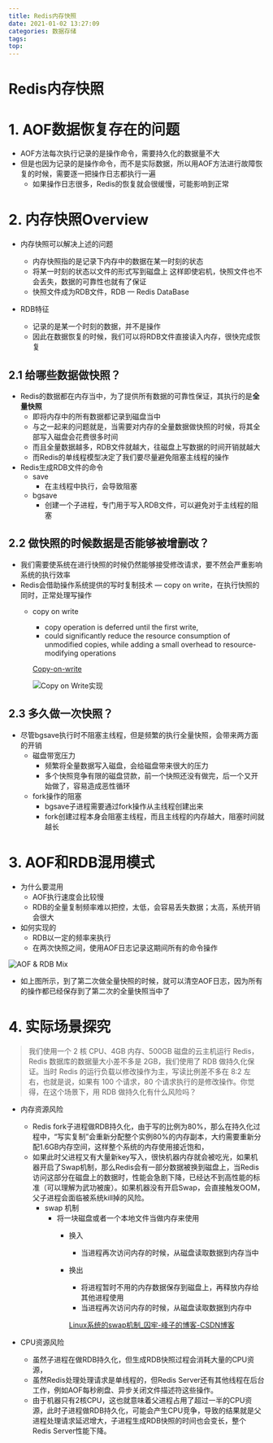 ```yaml
---
title: Redis内存快照
date: 2021-01-02 13:27:09
categories: 数据存储
tags:
top:
---
```

# Redis内存快照

# 1. AOF数据恢复存在的问题

- AOF方法每次执行记录的是操作命令，需要持久化的数据量不大
- 但是也因为记录的是操作命令，而不是实际数据，所以用AOF方法进行故障恢复的时候，需要逐一把操作日志都执行一遍
    - 如果操作日志很多，Redis的恢复就会很缓慢，可能影响到正常

# 2. 内存快照Overview

- 内存快照可以解决上述的问题
    - 内存快照指的是记录下内存中的数据在某一时刻的状态
    - 将某一时刻的状态以文件的形式写到磁盘上  这样即使宕机，快照文件也不会丢失，数据的可靠性也就有了保证
    - 快照文件成为RDB文件，RDB — Redis DataBase

- RDB特征
    - 记录的是某一个时刻的数据，并不是操作
    - 因此在数据恢复的时候，我们可以将RDB文件直接读入内存，很快完成恢复

## 2.1 给哪些数据做快照？

- Redis的数据都在内存当中，为了提供所有数据的可靠性保证，其执行的是**全量快照**
    - 即将内存中的所有数据都记录到磁盘当中
    - 与之一起来的问题就是，当需要对内存的全量数据做快照的时候，将其全部写入磁盘会花费很多时间
    - 而且全量数据越多，RDB文件就越大，往磁盘上写数据的时间开销就越大
    - 而Redis的单线程模型决定了我们要尽量避免阻塞主线程的操作
- Redis生成RDB文件的命令
    - save
        - 在主线程中执行，会导致阻塞
    - bgsave
        - 创建一个子进程，专门用于写入RDB文件，可以避免对于主线程的阻塞

## 2.2 做快照的时候数据是否能够被增删改？

- 我们需要使系统在进行快照的时候仍然能够接受修改请求，要不然会严重影响系统的执行效率
- Redis会借助操作系统提供的写时复制技术 — copy on write，在执行快照的同时，正常处理写操作
    - copy on write
        - copy operation is deferred until the first write,
        - could significantly reduce the resource consumption of unmodified copies, while adding a small overhead to resource-modifying operations

        [Copy-on-write](https://en.wikipedia.org/wiki/Copy-on-write)

        ![Copy on Write实现](https://i.loli.net/2021/01/03/I8kwNqF41KlezWL.png)

## 2.3 多久做一次快照？

- 尽管bgsave执行时不阻塞主线程，但是频繁的执行全量快照，会带来两方面的开销
    - 磁盘带宽压力
        - 频繁将全量数据写入磁盘，会给磁盘带来很大的压力
        - 多个快照竞争有限的磁盘贷款，前一个快照还没有做完，后一个又开始做了，容易造成恶性循环
    - fork操作的阻塞
        - bgsave子进程需要通过fork操作从主线程创建出来
        - fork创建过程本身会阻塞主线程，而且主线程的内存越大，阻塞时间就越长

# 3.  AOF和RDB混用模式

- 为什么要混用
    - AOF执行速度会比较慢
    - RDB的全量复制频率难以把控，太低，会容易丢失数据；太高，系统开销会很大
- 如何实现的
    - RDB以一定的频率来执行
    - 在两次快照之间，使用AOF日志记录这期间所有的命令操作

![AOF & RDB Mix](https://i.loli.net/2021/01/03/C98RNZ7PanDWyUr.png)

- 如上图所示，到了第二次做全量快照的时候，就可以清空AOF日志，因为所有的操作都已经保存到了第二次的全量快照当中了

# 4. 实际场景探究

> 我们使用一个 2 核 CPU、4GB 内存、500GB 磁盘的云主机运行 Redis，Redis 数据库的数据量大小差不多是 2GB，我们使用了 RDB 做持久化保证。当时 Redis 的运行负载以修改操作为主，写读比例差不多在 8:2 左右，也就是说，如果有 100 个请求，80 个请求执行的是修改操作。你觉得，在这个场景下，用 RDB 做持久化有什么风险吗？

- 内存资源风险
    - Redis fork子进程做RDB持久化，由于写的比例为80%，那么在持久化过程中，“写实复制”会重新分配整个实例80%的内存副本，大约需要重新分配1.6GB内存空间，这样整个系统的内存使用接近饱和，
    - 如果此时父进程又有大量新key写入，很快机器内存就会被吃光，如果机器开启了Swap机制，那么Redis会有一部分数据被换到磁盘上，当Redis访问这部分在磁盘上的数据时，性能会急剧下降，已经达不到高性能的标准（可以理解为武功被废）。如果机器没有开启Swap，会直接触发OOM，父子进程会面临被系统kill掉的风险。
        - swap 机制
            - 将一块磁盘或者一个本地文件当做内存来使用
                - 换入
                    - 当进程再次访问内存的时候，从磁盘读取数据到内存当中
                - 换出
                    - 将进程暂时不用的内存数据保存到磁盘上，再释放内存给其他进程使用
                    - 当进程再次访问内存的时候，从磁盘读取数据到内存中

                    [Linux系统的swap机制_囚牢-峰子的博客-CSDN博客](https://blog.csdn.net/qq_24436765/article/details/103822548)

- CPU资源风险
    - 虽然子进程在做RDB持久化，但生成RDB快照过程会消耗大量的CPU资源，
    - 虽然Redis处理处理请求是单线程的，但Redis Server还有其他线程在后台工作，例如AOF每秒刷盘、异步关闭文件描述符这些操作。
    - 由于机器只有2核CPU，这也就意味着父进程占用了超过一半的CPU资源，此时子进程做RDB持久化，可能会产生CPU竞争，导致的结果就是父进程处理请求延迟增大，子进程生成RDB快照的时间也会变长，整个Redis Server性能下降。